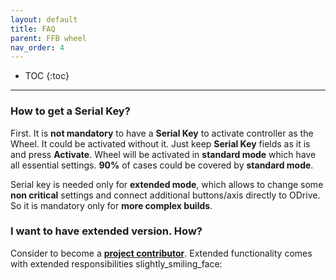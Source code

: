 ```yaml
---
layout: default
title: FAQ
parent: FFB wheel
nav_order: 4
---
```


- TOC
{:toc}

---

### How to get a Serial Key?

First. It is **not mandatory** to have a **Serial Key** to activate controller as the Wheel.
It could be activated without it.
Just keep **Serial Key** fields as it is and press **Activate**. 
Wheel will be activated in **standard mode** which have all essential settings. **90%** of cases could be covered by **standard mode**. 

Serial key is needed only for **extended mode**, which allows to change some **non critical** settings and connect 
additional buttons/axis directly to ODrive. So it is mandatory only for **more complex builds**.

### I want to have extended version. How?

Consider to become a [**project contributor**](wheel_contribute.html). Extended functionality comes with extended responsibilities slightly_smiling_face: 